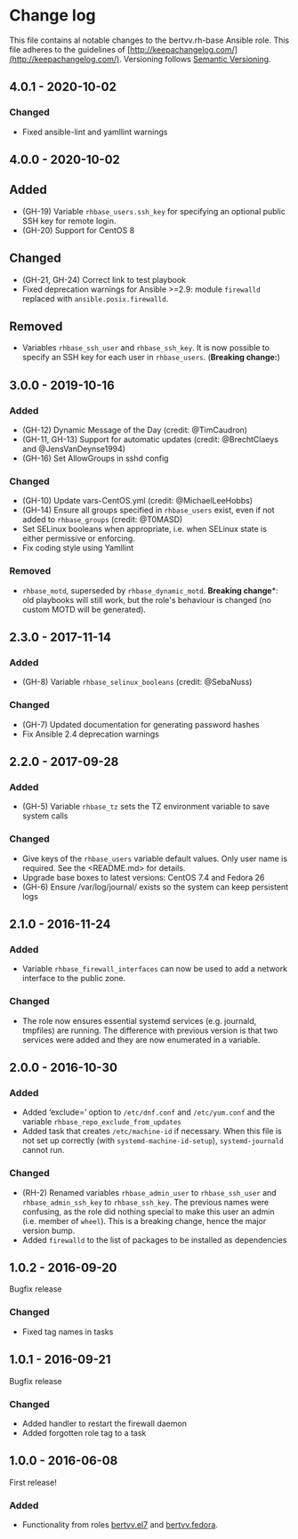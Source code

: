 # Change log

This file contains al notable changes to the bertvv.rh-base Ansible role. This file adheres to the guidelines of [http://keepachangelog.com/](http://keepachangelog.com/). Versioning follows [Semantic Versioning](http://semver.org/).

## 4.0.1 - 2020-10-02

### Changed

- Fixed ansible-lint and yamllint warnings

## 4.0.0 - 2020-10-02

## Added

- (GH-19) Variable `rhbase_users.ssh_key` for specifying an optional public SSH key for remote login.
- (GH-20) Support for CentOS 8

## Changed

- (GH-21, GH-24) Correct link to test playbook
- Fixed deprecation warnings for Ansible >=2.9: module `firewalld` replaced with `ansible.posix.firewalld`.

## Removed

- Variables `rhbase_ssh_user` and `rhbase_ssh_key`. It is now possible to specify an SSH key for each user in `rhbase_users`. (**Breaking change:**)

## 3.0.0 - 2019-10-16

### Added

- (GH-12) Dynamic Message of the Day (credit: @TimCaudron)
- (GH-11, GH-13) Support for automatic updates (credit: @BrechtClaeys and @JensVanDeynse1994)
- (GH-16) Set AllowGroups in sshd config

### Changed

- (GH-10) Update vars-CentOS.yml (credit: @MichaelLeeHobbs)
- (GH-14) Ensure all groups specified in `rhbase_users` exist, even if not added to `rhbase_groups` (credit: @T0MASD)
- Set SELinux booleans when appropriate, i.e. when SELinux state is either permissive or enforcing.
- Fix coding style using Yamllint

### Removed

- `rhbase_motd`, superseded by `rhbase_dynamic_motd`. **Breaking change***: old playbooks will still work, but the role's behaviour is changed (no custom MOTD will be generated).

## 2.3.0 - 2017-11-14

### Added

- (GH-8) Variable `rhbase_selinux_booleans` (credit: @SebaNuss)

### Changed

- (GH-7) Updated documentation for generating password hashes
- Fix Ansible 2.4 deprecation warnings

## 2.2.0 - 2017-09-28

### Added

- (GH-5) Variable `rhbase_tz` sets the TZ environment variable to save system calls

### Changed

- Give keys of the `rhbase_users` variable default values. Only user name is required. See the <README.md> for details.
- Upgrade base boxes to latest versions: CentOS 7.4 and Fedora 26
- (GH-6) Ensure /var/log/journal/ exists so the system can keep persistent logs

## 2.1.0 - 2016-11-24

### Added

- Variable `rhbase_firewall_interfaces` can now be used to add a network interface to the public zone.

### Changed

- The role now ensures essential systemd services (e.g. journald, tmpfiles) are running. The difference with previous version is that two services were added and they are now enumerated in a variable.

## 2.0.0 - 2016-10-30

### Added

- Added ‘exclude=’ option to `/etc/dnf.conf` and `/etc/yum.conf` and the variable `rhbase_repo_exclude_from_updates`
- Added task that creates `/etc/machine-id` if necessary. When this file is not set up correctly (with `systemd-machine-id-setup`), `systemd-journald` cannot run.

### Changed

- (RH-2) Renamed variables `rhbase_admin_user` to `rhbase_ssh_user` and `rhbase_admin_ssh_key` to `rhbase_ssh_key`. The previous names were confusing, as the role did nothing special to make this user an admin (i.e. member of `wheel`). This is a breaking change, hence the major version bump.
- Added `firewalld` to the list of packages to be installed as dependencies

## 1.0.2 - 2016-09-20

Bugfix release

### Changed

- Fixed tag names in tasks

## 1.0.1 - 2016-09-21

Bugfix release

### Changed

- Added handler to restart the firewall daemon
- Added forgotten role tag to a task

## 1.0.0 - 2016-06-08

First release!

### Added

- Functionality from roles [bertvv.el7](https://galaxy.ansible.com/bertvv/el7) and [bertvv.fedora](https://galaxy.ansible.com/bertvv/fedora).

